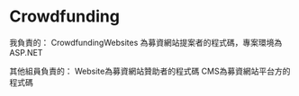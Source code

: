 # Crowdfunding
我負責的：
    CrowdfundingWebsites 為募資網站提案者的程式碼，專案環境為ASP.NET

其他組員負責的：
    Website為募資網站贊助者的程式碼
    CMS為募資網站平台方的程式碼
